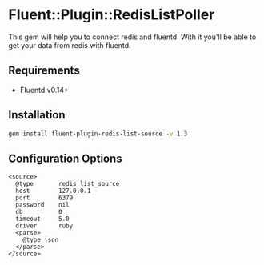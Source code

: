 # Fluent::Plugin::RedisListPoller

This gem will help you to connect redis and fluentd. With it you'll be able to get your data from redis with fluentd.

## Requirements

* Fluentd v0.14+

## Installation

```bash
gem install fluent-plugin-redis-list-source -v 1.3
```

## Configuration Options

```
<source>
  @type       redis_list_source
  host        127.0.0.1
  port        6379
  password    nil
  db          0
  timeout     5.0
  driver      ruby
  <parse>
    @type json
  </parse>
</source>
```
